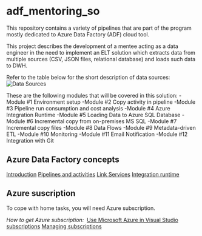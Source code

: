 # adf_mentoring_so
This repository contains a variety of pipelines that are part of the program mostly dedicated to Azure Data Factory (ADF) cloud tool.

This project describes the development of a mentee acting as a data engineer in the need to implement an ELT solution which extracts data from multiple sources (CSV, JSON files, relational database) and loads such data to DWH.

Refer to the table below for the short description of data sources:
![Data Sources](https://i.ibb.co/zGcy1pG/data-sources.png)

These are the following modules that will be covered in this solution:
-Module #1 Environment setup
-Module #2 Copy activity in pipeline
-Module #3 Pipeline run consumption and cost analysis
-Module #4 Azure Integration Runtime
-Module #5 Loading Data to Azure SQL Database
-Module #6 Incremental copy from on-premises MS SQL
-Module #7 Incremental copy files
-Module #8 Data Flows
-Module #9 Metadata-driven ETL
-Module #10 Monitoring
-Module #11 Email Notification
-Module #12 Integration with Git


## Azure Data Factory concepts
[Introduction](https://learn.microsoft.com/en-us/azure/data-factory/introduction)
[﻿Pipelines and activities](https://learn.microsoft.com/en-us/azure/data-factory/concepts-pipelines-activities?tabs=data-factory)
[Link Services](https://learn.microsoft.com/en-us/azure/data-factory/concepts-linked-services?tabs=data-factory)
[﻿I﻿ntegration runtime](https://learn.microsoft.com/en-us/azure/data-factory/concepts-integration-runtime)


## Azure suscription
To cope with home tasks, you will need Azure subscription. 

*How to get Azure subscription:*
﻿
[Use Microsoft Azure in Visual Studio subscriptions](https://learn.microsoft.com/en-us/azure/devtest/offer/quickstart-individual-credit)
[Managing subscriptions](https://learn.microsoft.com/en-us/visualstudio/subscriptions/manage-vs-subscriptions)
